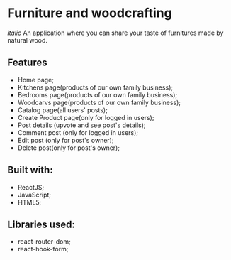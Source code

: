 # Furniture and woodcrafting

*italic*
An application where you can share your taste of furnitures made by natural wood.

## Features

- Home page;
- Kitchens page(products of our own family business);
- Bedrooms page(products of our own family business);
- Woodcarvs page(products of our own family business);
- Catalog page(all users' posts);
- Create Product page(only for logged in users);
- Post details (upvote and see post's details);
- Comment post (only for logged in users);
- Edit post (only for post's owner);
- Delete post(only for post's owner);

## Built with:

- ReactJS;
- JavaScript;
- HTML5;

## Libraries used:

- react-router-dom;
- react-hook-form;